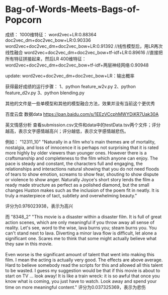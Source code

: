 # Bag-of-Words-Meets-Bags-of-Popcorn

成绩：
	1000维特征：
		word2vec+LR:0.88364
		doc2vec_dm+doc2vec_bow+LR:0.90336
		word2vec+doc2vec_dm+doc2vec_bow+LR:0.91392 //线性模型后，用LR再次线性融合
		word2vec+doc2vec_dm+doc2vec_bow+tf-idf+LR:0.89616 //直接把所有特征拼接起来，然后LR
	400维特征：
		word2vec+doc2vec_dm+doc2vec_bow+tf-idf+两层神经网络:0.90948

update:
	word2vec+doc2vec_dm+doc2vec_bow+LR：输出概率
	
获得最好成绩的运行步骤：
	1、python feature_w2v.py
	2、python feature_d2v.py
	3、python blending.py

其他的文件是一些单模型和其他的模型融合方法，效果并没有当前这个更优秀

百度云盘
数据data
https://pan.baidu.com/s/1EEzVCcphMWYDiKR7Uak30A

英文情感分析
查看submission.csv文件和data中的testData.tsv两个文件；评分越高，表示文字感情越高兴；评分越低，表示文字感情越悲伤。

例如：
"12311_10"	"Naturally in a film who's main themes are of mortality, nostalgia, and loss of innocence it is perhaps not surprising that it is rated more highly by older viewers than younger ones. However there is a craftsmanship and completeness to the film which anyone can enjoy. The pace is steady and constant, the characters full and engaging, the relationships and interactions natural showing that you do not need floods of tears to show emotion, screams to show fear, shouting to show dispute or violence to show anger. Naturally Joyce's short story lends the film a ready made structure as perfect as a polished diamond, but the small changes Huston makes such as the inclusion of the poem fit in neatly. It is truly a masterpiece of tact, subtlety and overwhelming beauty."

评分为0.976023938，表示为高兴



而
"8348_2"	"This movie is a disaster within a disaster film. It is full of great action scenes, which are only meaningful if you throw away all sense of reality. Let's see, word to the wise, lava burns you; steam burns you. You can't stand next to lava. Diverting a minor lava flow is difficult, let alone a significant one. Scares me to think that some might actually believe what they saw in this movie.<br />
<br />Even worse is the significant amount of talent that went into making this film. I mean the acting is actually very good. The effects are above average. Hard to believe somebody read the scripts for this and allowed all this talent to be wasted. I guess my suggestion would be that if this movie is about to start on TV ... look away! It is like a train wreck: it is so awful that once you know what is coming, you just have to watch. Look away and spend your time on more meaningful content."
评分为0.037325369，表示为悲伤



